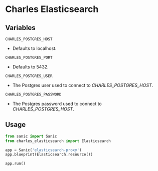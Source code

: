 # Charles Elasticsearch

## Variables

`CHARLES_POSTGRES_HOST`
- Defaults to localhost.

`CHARLES_POSTGRES_PORT`
- Defaults to 5432.

`CHARLES_POSTGRES_USER`
- The Postgres user used to connect to *CHARLES_POSTGRES_HOST*.

`CHARLES_POSTGRES_PASSWORD`
- The Postgres password used to connect to *CHARLES_POSTGRES_HOST*.

## Usage

```python
from sanic import Sanic
from charles_elasticsearch import Elasticsearch

app = Sanic('elasticsearch-proxy')
app.blueprint(Elasticsearch.resource())

app.run()

```
